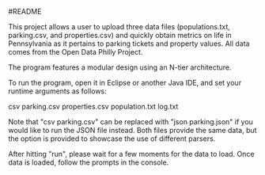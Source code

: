 #README

This project allows a user to upload three data files (populations.txt, parking.csv, and properties.csv) and quickly obtain metrics on life in Pennsylvania as it pertains to parking tickets and property values. All data comes from the Open Data Philly Project.

The program features a modular design using an N-tier architecture. 

To run the program, open it in Eclipse or another Java IDE, and set your runtime arguments as follows:

csv parking.csv properties.csv population.txt log.txt

Note that "csv parking.csv" can be replaced with "json parking.json" if you would like to run the JSON file instead. Both files provide the same data, but the option is provided to showcase the use of different parsers.

After hitting "run", please wait for a few moments for the data to load. Once data is loaded, follow the prompts in the console.
